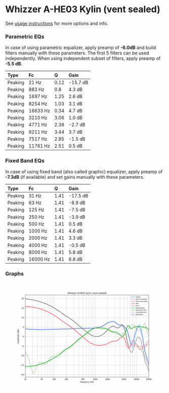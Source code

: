 # Whizzer A-HE03 Kylin (vent sealed)
See [usage instructions](https://github.com/jaakkopasanen/AutoEq#usage) for more options and info.

### Parametric EQs
In case of using parametric equalizer, apply preamp of **-6.0dB** and build filters manually
with these parameters. The first 5 filters can be used independently.
When using independent subset of filters, apply preamp of **-5.5 dB**.

| Type    | Fc       |    Q | Gain     |
|:--------|:---------|:-----|:---------|
| Peaking | 21 Hz    | 0.12 | -15.7 dB |
| Peaking | 883 Hz   | 0.8  | 4.3 dB   |
| Peaking | 1697 Hz  | 1.25 | 2.6 dB   |
| Peaking | 8254 Hz  | 1.03 | 3.1 dB   |
| Peaking | 16633 Hz | 0.34 | 4.7 dB   |
| Peaking | 3210 Hz  | 3.06 | 1.0 dB   |
| Peaking | 4771 Hz  | 2.38 | -2.7 dB  |
| Peaking | 6211 Hz  | 3.44 | 3.7 dB   |
| Peaking | 7517 Hz  | 2.85 | -1.5 dB  |
| Peaking | 11761 Hz | 2.51 | 0.5 dB   |

### Fixed Band EQs
In case of using fixed band (also called graphic) equalizer, apply preamp of **-7.3dB**
(if available) and set gains manually with these parameters.

| Type    | Fc       |    Q | Gain     |
|:--------|:---------|:-----|:---------|
| Peaking | 31 Hz    | 1.41 | -17.5 dB |
| Peaking | 63 Hz    | 1.41 | -8.9 dB  |
| Peaking | 125 Hz   | 1.41 | -7.5 dB  |
| Peaking | 250 Hz   | 1.41 | -3.9 dB  |
| Peaking | 500 Hz   | 1.41 | 0.5 dB   |
| Peaking | 1000 Hz  | 1.41 | 4.6 dB   |
| Peaking | 2000 Hz  | 1.41 | 3.3 dB   |
| Peaking | 4000 Hz  | 1.41 | -0.5 dB  |
| Peaking | 8000 Hz  | 1.41 | 5.8 dB   |
| Peaking | 16000 Hz | 1.41 | 6.8 dB   |

### Graphs
![](./Whizzer%20A-HE03%20Kylin%20(vent%20sealed).png)